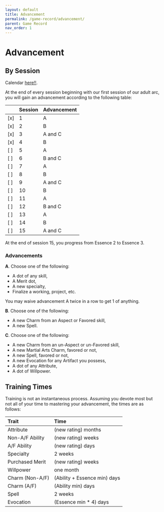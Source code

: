 ```yaml
---
layout: default
title: Advancement
permalink: /game-record/advancement/
parent: Game Record
nav_order: 1
---
```


# Advancement

## By Session

Calendar [here!!](https://drive.google.com/open?id=1_hdIhr-uVExDO8-x3J4DOweoV-kPdW3Kr1EKcvxXDDM).

At the end of every session beginning with our first session of our adult arc,
you will gain an advancement according to the following table:

|      | Session | Advancement |
| :--- | :------ | :---------- |
| [x]  | 1       | A           |
| [x]  | 2       | B           |
| [x]  | 3       | A and C     |
| [x]  | 4       | B           |
| [ ]  | 5       | A           |
| [ ]  | 6       | B and C     |
| [ ]  | 7       | A           |
| [ ]  | 8       | B           |
| [ ]  | 9       | A and C     |
| [ ]  | 10      | B           |
| [ ]  | 11      | A           |
| [ ]  | 12      | B and C     |
| [ ]  | 13      | A           |
| [ ]  | 14      | B           |
| [ ]  | 15      | A and C     |

At the end of session 15, you progress from Essence 2 to Essence 3.

### Advancements

**A**. Choose one of the following:

- A dot of any skill,
- A Merit dot,
- A new specialty,
- Finalize a working, project, etc.

You may waive advancement A twice in a row to get 1 of anything.

**B**. Choose one of the following:

- A new Charm from an Aspect or Favored skill,
- A new Spell.

**C**. Choose one of the following:

- A new Charm from an un-Aspect or un-Favored skill,
- A new Martial Arts Charm, favored or not,
- A new Spell, favored or not,
- A new Evocation for any Artifact you possess,
- A dot of any Attribute,
- A dot of Willpower.

## Training Times

Training is not an instantaneous process. Assuming you devote most but not all
of your time to mastering your advancement, the times are as follows:

| Trait           | Time                         |
| :-------------- | :--------------------------- |
| Attribute       | (new rating) months          |
| Non-A/F Ability | (new rating) weeks           |
| A/F Ability     | (new rating) days            |
| Specialty       | 2 weeks                      |
| Purchased Merit | (new rating) weeks           |
| Willpower       | one month                    |
| Charm (Non-A/F) | (Ability + Essence min) days |
| Charm (A/F)     | (Ability min) days           |
| Spell           | 2 weeks                      |
| Evocation       | (Essence min * 4) days       |
